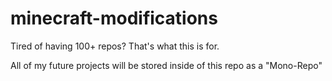 # minecraft-modifications

Tired of having 100+ repos? That's what this is for.

All of my future projects will be stored inside of this repo as a "Mono-Repo"

